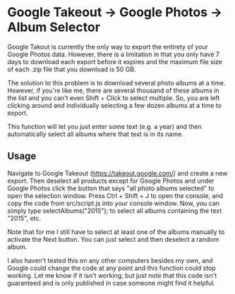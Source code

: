 # Google Takeout -> Google Photos -> Album Selector

Google Takout is currently the only way to export the entirety of your Google Photos data. However, there is a limitation in that you only have 7 days to download each export before it expires and the maximum file size of each .zip file that you download is 50 GB.

The solution to this problem is to download several photo albums at a time. However, if you're like me, there are several thousand of these albums in the list and you can't even Shift + Click to select multiple. So, you are left clicking around and individually selecting a few dozen albums at a time to export.

This function will let you just enter some text (e.g. a year) and then automatically select all albums where that text is in its name.

## Usage
Navigate to Google Takeout (https://takeout.google.com/) and create a new export. Then deselect all products except for Google Photos and under Google Photos click the button that says "all photo albums selected" to open the selection window.
Press Ctrl + Shift + J to open the console, and copy the code from src/script.js into your console window. Now, you can simply type selectAlbums("2015"); to select all albums containing the text "2015", etc.

Note that for me I still have to select at least one of the albums manually to activate the Next button. You can just select and then deselect a random album.

I also haven't tested this on any other computers besides my own, and Google could change the code at any point and this function could stop working. Let me know if it isn't working, but just note that this code isn't guaranteed and is only published in case someone might find it helpful.
